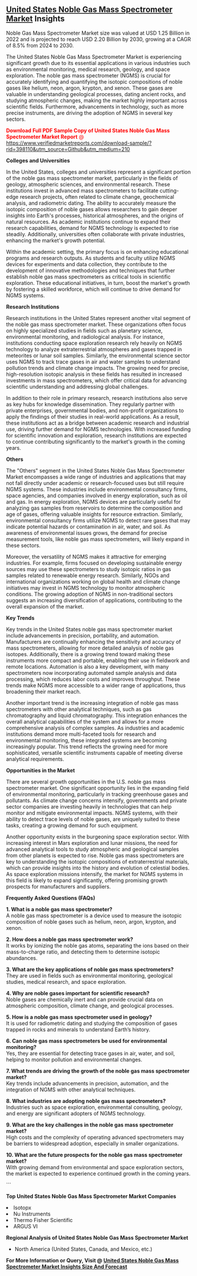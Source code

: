 <h2><a href="https://www.verifiedmarketreports.com/download-sample/?rid=398110&amp;utm_source=Github&amp;utm_medium=210" target="_blank">United States Noble Gas Mass Spectrometer Market</a> Insights</h2><p>Noble Gas Mass Spectrometer Market size was valued at USD 1.25 Billion in 2022 and is projected to reach USD 2.20 Billion by 2030, growing at a CAGR of 8.5% from 2024 to 2030.</p><p><p>The United States Noble Gas Mass Spectrometer Market is experiencing significant growth due to its essential applications in various industries such as environmental monitoring, medical research, geology, and space exploration. The noble gas mass spectrometer (NGMS) is crucial for accurately identifying and quantifying the isotopic compositions of noble gases like helium, neon, argon, krypton, and xenon. These gases are valuable in understanding geological processes, dating ancient rocks, and studying atmospheric changes, making the market highly important across scientific fields. Furthermore, advancements in technology, such as more precise instruments, are driving the adoption of NGMS in several key sectors. </p><p><p><span class=""><span style="color: #ff0000;"><strong>Download Full PDF Sample Copy of United States Noble Gas Mass Spectrometer Market Report</strong> @ </span><a href="https://www.verifiedmarketreports.com/download-sample/?rid=398110&amp;utm_source=Github&amp;utm_medium=210" target="_blank">https://www.verifiedmarketreports.com/download-sample/?rid=398110&amp;utm_source=Github&amp;utm_medium=210</a></span></p></p><p><strong>Colleges and Universities</strong></p><p>In the United States, colleges and universities represent a significant portion of the noble gas mass spectrometer market, particularly in the fields of geology, atmospheric sciences, and environmental research. These institutions invest in advanced mass spectrometers to facilitate cutting-edge research projects, often related to climate change, geochemical analysis, and radiometric dating. The ability to accurately measure the isotopic composition of noble gases allows researchers to gain deeper insights into Earth's processes, historical atmospheres, and the origins of natural resources. As academic institutions continue to expand their research capabilities, demand for NGMS technology is expected to rise steadily. Additionally, universities often collaborate with private industries, enhancing the market's growth potential.</p><p>Within the academic setting, the primary focus is on enhancing educational programs and research outputs. As students and faculty utilize NGMS devices for experiments and data collection, they contribute to the development of innovative methodologies and techniques that further establish noble gas mass spectrometers as critical tools in scientific exploration. These educational initiatives, in turn, boost the market's growth by fostering a skilled workforce, which will continue to drive demand for NGMS systems.</p><p><strong>Research Institutions</strong></p><p>Research institutions in the United States represent another vital segment of the noble gas mass spectrometer market. These organizations often focus on highly specialized studies in fields such as planetary science, environmental monitoring, and radiological analysis. For instance, institutions conducting space exploration research rely heavily on NGMS technology to analyze extraterrestrial atmospheres and gases trapped in meteorites or lunar soil samples. Similarly, the environmental science sector uses NGMS to track trace gases in air and water samples to understand pollution trends and climate change impacts. The growing need for precise, high-resolution isotopic analysis in these fields has resulted in increased investments in mass spectrometers, which offer critical data for advancing scientific understanding and addressing global challenges.</p><p>In addition to their role in primary research, research institutions also serve as key hubs for knowledge dissemination. They regularly partner with private enterprises, governmental bodies, and non-profit organizations to apply the findings of their studies in real-world applications. As a result, these institutions act as a bridge between academic research and industrial use, driving further demand for NGMS technologies. With increased funding for scientific innovation and exploration, research institutions are expected to continue contributing significantly to the market's growth in the coming years.</p><p><strong>Others</strong></p><p>The "Others" segment in the United States Noble Gas Mass Spectrometer Market encompasses a wide range of industries and applications that may not fall directly under academic or research-focused uses but still require NGMS systems. These industries include environmental consultancy firms, space agencies, and companies involved in energy exploration, such as oil and gas. In energy exploration, NGMS devices are particularly useful for analyzing gas samples from reservoirs to determine the composition and age of gases, offering valuable insights for resource extraction. Similarly, environmental consultancy firms utilize NGMS to detect rare gases that may indicate potential hazards or contamination in air, water, and soil. As awareness of environmental issues grows, the demand for precise measurement tools, like noble gas mass spectrometers, will likely expand in these sectors.</p><p>Moreover, the versatility of NGMS makes it attractive for emerging industries. For example, firms focused on developing sustainable energy sources may use these spectrometers to study isotopic ratios in gas samples related to renewable energy research. Similarly, NGOs and international organizations working on global health and climate change initiatives may invest in NGMS technology to monitor atmospheric conditions. The growing adoption of NGMS in non-traditional sectors suggests an increasing diversification of applications, contributing to the overall expansion of the market.</p><p><strong>Key Trends</strong></p><p>Key trends in the United States noble gas mass spectrometer market include advancements in precision, portability, and automation. Manufacturers are continually enhancing the sensitivity and accuracy of mass spectrometers, allowing for more detailed analysis of noble gas isotopes. Additionally, there is a growing trend toward making these instruments more compact and portable, enabling their use in fieldwork and remote locations. Automation is also a key development, with many spectrometers now incorporating automated sample analysis and data processing, which reduces labor costs and improves throughput. These trends make NGMS more accessible to a wider range of applications, thus broadening their market reach.</p><p>Another important trend is the increasing integration of noble gas mass spectrometers with other analytical techniques, such as gas chromatography and liquid chromatography. This integration enhances the overall analytical capabilities of the system and allows for a more comprehensive analysis of complex samples. As industries and academic institutions demand more multi-faceted tools for research and environmental monitoring, these integrated systems are becoming increasingly popular. This trend reflects the growing need for more sophisticated, versatile scientific instruments capable of meeting diverse analytical requirements.</p><p><strong>Opportunities in the Market</strong></p><p>There are several growth opportunities in the U.S. noble gas mass spectrometer market. One significant opportunity lies in the expanding field of environmental monitoring, particularly in tracking greenhouse gases and pollutants. As climate change concerns intensify, governments and private sector companies are investing heavily in technologies that can help monitor and mitigate environmental impacts. NGMS systems, with their ability to detect trace levels of noble gases, are uniquely suited to these tasks, creating a growing demand for such equipment.</p><p>Another opportunity exists in the burgeoning space exploration sector. With increasing interest in Mars exploration and lunar missions, the need for advanced analytical tools to study atmospheric and geological samples from other planets is expected to rise. Noble gas mass spectrometers are key to understanding the isotopic compositions of extraterrestrial materials, which can provide insights into the history and evolution of celestial bodies. As space exploration missions intensify, the market for NGMS systems in this field is likely to expand significantly, offering promising growth prospects for manufacturers and suppliers.</p><p><strong>Frequently Asked Questions (FAQs)</strong></p><p><strong>1. What is a noble gas mass spectrometer?</strong><br> A noble gas mass spectrometer is a device used to measure the isotopic composition of noble gases such as helium, neon, argon, krypton, and xenon.</p><p><strong>2. How does a noble gas mass spectrometer work?</strong><br> It works by ionizing the noble gas atoms, separating the ions based on their mass-to-charge ratio, and detecting them to determine isotopic abundances.</p><p><strong>3. What are the key applications of noble gas mass spectrometers?</strong><br> They are used in fields such as environmental monitoring, geological studies, medical research, and space exploration.</p><p><strong>4. Why are noble gases important for scientific research?</strong><br> Noble gases are chemically inert and can provide crucial data on atmospheric composition, climate change, and geological processes.</p><p><strong>5. How is a noble gas mass spectrometer used in geology?</strong><br> It is used for radiometric dating and studying the composition of gases trapped in rocks and minerals to understand Earth’s history.</p><p><strong>6. Can noble gas mass spectrometers be used for environmental monitoring?</strong><br> Yes, they are essential for detecting trace gases in air, water, and soil, helping to monitor pollution and environmental changes.</p><p><strong>7. What trends are driving the growth of the noble gas mass spectrometer market?</strong><br> Key trends include advancements in precision, automation, and the integration of NGMS with other analytical techniques.</p><p><strong>8. What industries are adopting noble gas mass spectrometers?</strong><br> Industries such as space exploration, environmental consulting, geology, and energy are significant adopters of NGMS technology.</p><p><strong>9. What are the key challenges in the noble gas mass spectrometer market?</strong><br> High costs and the complexity of operating advanced spectrometers may be barriers to widespread adoption, especially in smaller organizations.</p><p><strong>10. What are the future prospects for the noble gas mass spectrometer market?</strong><br> With growing demand from environmental and space exploration sectors, the market is expected to experience continued growth in the coming years.</p>```</p><p><strong>Top United States Noble Gas Mass Spectrometer Market Companies</strong></p><div data-test-id=""><p><li>Isotopx</li><li> Nu Instruments</li><li> Thermo Fisher Scientific</li><li> ARGUS VI</li></p><div><strong>Regional Analysis of&nbsp;United States Noble Gas Mass Spectrometer Market</strong></div><ul><li dir="ltr"><p dir="ltr">North America&nbsp;(United States, Canada, and Mexico, etc.)</p></li></ul><p><strong>For More Information or Query, Visit @&nbsp;</strong><strong><a href="https://www.verifiedmarketreports.com/product/noble-gas-mass-spectrometer-market/?utm_source=Github&amp;utm_medium=210" target="_blank">United States Noble Gas Mass Spectrometer Market Insights Size And Forecast</a></strong></p></div>
